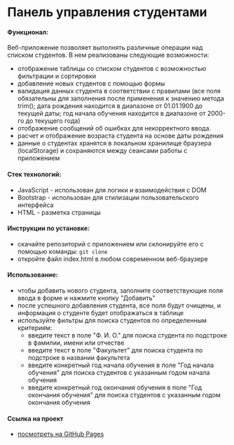 # Панель управления студентами

#### Функционал:
Веб-приложение позволяет выполнять различные операции над списком студентов. В нем реализованы следующие возможности:
* отображение таблицы со списком студентов с возможностью фильтрации и сортировки
* добавление новых студентов с помощью формы
* валидация данных студента в соответствии с правилами (все поля обязательны для заполнения после применения к значению метода trim(); дата рождения находится в диапазоне от 01.01.1900 до текущей даты; год начала обучения находится в диапазоне от 2000-го до текущего года)
* отображение сообщений об ошибках для некорректного ввода.
* расчет и отображение возраста студента на основе даты рождения
* данные о студентах хранятся в локальном хранилище браузера (localStorage) и сохраняются между сеансами работы с приложением

#### Стек технологий:
* JavaScript - использован для логики и взаимодействия с DOM
* Bootstrap - использован для стилизации пользовательского интерфейса
* HTML - разметка страницы

#### Инструкции по установке:
* cкачайте репозиторий с приложением или склонируйте его с помощью команды: `git clone`
* oткройте файл index.html в любом современном веб-браузере

#### Использование:
* чтобы добавить нового студента, заполните соответствующие поля ввода в форме и нажмите кнопку "Добавить"
* после успешного добавления студента, все поля будут очищены, и информация о студенте будет отображаться в таблице
* используйте фильтры для поиска студентов по определенным критериям:
    - введите текст в поле "Ф. И. О." для поиска студента по подстроке в фамилии, имени или отчестве
    - введите текст в поле "Факультет" для поиска студента по подстроке в названии факультета
    - введите конкретный год начала обучения в поле "Год начала обучения" для поиска студентов с указанным годом начала обучения
    - введите конкретный год окончания обучения в поле "Год окончания обучения" для поиска студентов с указанным годом окончания обучения

#### Ссылка на проект
* [посмотреть на GitHub Pages](https://mashamoreva.github.io/students/)
